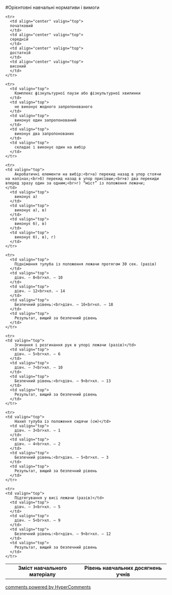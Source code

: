 <div id="hypercomments_widget" class="js-hypercomments-widget invisible"></div>

#Орієнтовні навчальні нормативи і вимоги

<table>
  <body>
    <tr>
      <td align="center" rowspan="2">
        <b>Зміст навчального матеріалу</b>
      </td>
      <td align="center" valign="top" colspan="4">
        <b>Рівень навчальних  досягнень учнів</b>
      </td>
    </tr>

    <tr>
      <td align="center" valign="top">
      початковий
      </td>
      <td align="center" valign="top">
      середній
      </td>
      <td align="center" valign="top">
      достатній
      </td>
      <td align="center" valign="top">
      високий
      </td>
    </tr>

    <tr>
      <td valign="top">
        Комплекс фізкультурної паузи або фізкультурної хвилинки
      </td>
      <td valign="top">
        не виконує жодного запропонованого
      </td>
      <td valign="top">
        виконує один запропонований
      </td>
      <td valign="top">
        виконує два запропонованих
      </td>
      <td valign="top">
        складає і виконує один на вибір
      </td>
    </tr>

    <tr>
    <td valign="top">
        Акробатичні елементи на вибір:<br>а) перекид назад в упор стоячи на колінах;<br>б) перекид назад в упор присівши;<br>в) два перекиди вперед зразу один за одним;<br>г) “міст” із положення лежачи;
    </td>
      <td valign="top">
        виконує а)
      </td>
      <td valign="top">
        виконує а), в)
      </td>
      <td valign="top">
        виконує б), в)
      </td>
      <td valign="top">
        виконує б), в), г)
      </td>
    </tr>

    <tr>
      <td valign="top">
        Піднімання тулуба із положення лежачи протягом 30 сек. (разів)
      </td>
      <td valign="top">
        дівч. – 8<br>хл. – 10
      </td>
      <td valign="top">
        дівч. – 12<br>хл. – 14
      </td>
      <td valign="top">
        Безпечний рівень:<br>дівч. – 16<br>хл. – 18
      </td>
      <td valign="top">
        Результат, вищий за безпечний рівень
      </td>
    </tr>

    <tr>
    <td valign="top">
        Згинання і розгинання рук в упорі лежачи (разів)</td>
      <td valign="top">
        дівч. – 5<br>хл. – 6
      </td>
      <td valign="top">
        дівч. – 7<br>хл. – 10
      </td>
      <td valign="top">
        Безпечний рівень:<br>дівч. – 9<br>хл. – 13
      </td>
      <td valign="top">
        Результат, вищий за безпечний рівень
      </td>
    </tr>

    <tr>
    <td valign="top">
        Нахил тулуба із положення сидячи (см)</td>
      <td valign="top">
        дівч. – 3<br>хл. – 1
      </td>
      <td valign="top">
        дівч. – 4<br>хл. – 2
      </td>
      <td valign="top">
        Безпечний рівень:<br>дівч. – 5<br>хл. – 3
      </td>
      <td valign="top">
        Результат, вищий за безпечний рівень
      </td>
    </tr>

    <tr>
    <td valign="top">
        Підтягування у висі лежачи (разів)</td>
      <td valign="top">
        дівч. – 3<br>хл. – 5
      </td>
      <td valign="top">
        дівч. – 5<br>хл. – 9
      </td>
      <td valign="top">
        Безпечний рівень:<br>дівч. – 9<br>хл. – 12
      </td>
      <td valign="top">
        Результат, вищий за безпечний рівень
      </td>
    </tr>

    
  </body>
</table>


<div class="js-hypercomments-container">
    <a href="http://hypercomments.com" class="hc-link" title="comments widget">comments powered by HyperComments</a>
</div>